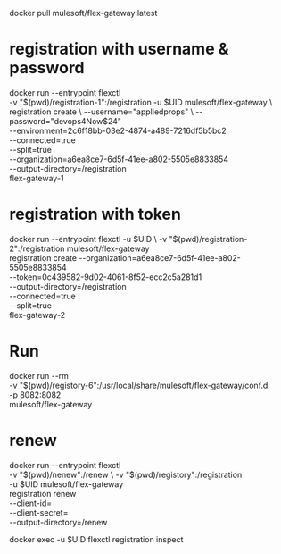 docker pull mulesoft/flex-gateway:latest

# registration with **username & password**
docker run --entrypoint flexctl \
-v "$(pwd)/registration-1":/registration -u $UID mulesoft/flex-gateway \
registration create \
--username="appliedprops" \
--password="devops4Now$24" \
--environment=2c6f18bb-03e2-4874-a489-7216df5b5bc2 \
--connected=true \
--split=true \
--organization=a6ea8ce7-6d5f-41ee-a802-5505e8833854 \
--output-directory=/registration \
flex-gateway-1

# registration with **token**
docker run --entrypoint flexctl -u $UID \
  -v "$(pwd)/registration-2":/registration mulesoft/flex-gateway \
  registration create --organization=a6ea8ce7-6d5f-41ee-a802-5505e8833854 \
  --token=0c439582-9d02-4061-8f52-ecc2c5a281d1 \
  --output-directory=/registration \
  --connected=true \
  --split=true \
  flex-gateway-2

# Run
docker run --rm \
-v "$(pwd)/registory-6":/usr/local/share/mulesoft/flex-gateway/conf.d \
-p 8082:8082 \
mulesoft/flex-gateway

# renew
docker run --entrypoint flexctl \
-v "$(pwd)/nenew":/renew \
-v "$(pwd)/registory":/registration \
-u $UID mulesoft/flex-gateway \
registration renew \
--client-id=<your-client-id> \
--client-secret=<your-client-secret> \
--output-directory=/renew \
<path-to-registration-file-in-container>

docker exec -u $UID <container-name-or-id> flexctl registration inspect

